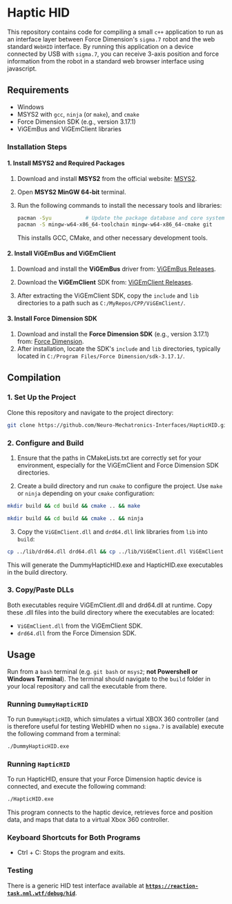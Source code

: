 # Haptic HID #  
This repository contains code for compiling a small `c++` application to run as an interface layer between Force Dimension's `sigma.7` robot and the web standard `WebHID` interface. By running this application on a device connected by USB with `sigma.7`, you can receive 3-axis position and force information from the robot in a standard web browser interface using javascript.  

## Requirements

- Windows
- MSYS2 with `gcc`, `ninja` (or `make`), and `cmake`
- Force Dimension SDK (e.g., version 3.17.1)
- ViGEmBus and ViGEmClient libraries

### Installation Steps

#### 1. Install MSYS2 and Required Packages

1. Download and install **MSYS2** from the official website: [MSYS2](https://www.msys2.org/).
2. Open **MSYS2 MinGW 64-bit** terminal.
3. Run the following commands to install the necessary tools and libraries:

    ```bash
    pacman -Syu           # Update the package database and core system
    pacman -S mingw-w64-x86_64-toolchain mingw-w64-x86_64-cmake git
    ```

   This installs GCC, CMake, and other necessary development tools.

#### 2. Install ViGEmBus and ViGEmClient

1. Download and install the **ViGEmBus** driver from: [ViGEmBus Releases](https://github.com/ViGEm/ViGEmBus/releases).
2. Download the **ViGEmClient** SDK from: [ViGEmClient Releases](https://github.com/ViGEm/ViGEmClient/releases).

3. After extracting the ViGEmClient SDK, copy the `include` and `lib` directories to a path such as `C:/MyRepos/CPP/ViGEmClient/`.

#### 3. Install Force Dimension SDK

1. Download and install the **Force Dimension SDK** (e.g., version 3.17.1) from: [Force Dimension](https://www.forcedimension.com/download).
2. After installation, locate the SDK's `include` and `lib` directories, typically located in `C:/Program Files/Force Dimension/sdk-3.17.1/`.

## Compilation

### 1. Set Up the Project

Clone this repository and navigate to the project directory:

```bash
git clone https://github.com/Neuro-Mechatronics-Interfaces/HapticHID.git HapticHID && cd HapticHID
```

### 2. Configure and Build
1. Ensure that the paths in CMakeLists.txt are correctly set for your environment, especially for the ViGEmClient and Force Dimension SDK directories.

2. Create a build directory and run `cmake` to configure the project. Use `make` or `ninja` depending on your `cmake` configuration:

```bash
mkdir build && cd build && cmake .. && make
```
 
```bash
mkdir build && cd build && cmake .. && ninja
``` 

3. Copy the `ViGEmClient.dll` and `drd64.dll` link libraries from `lib` into `build`:  
```bash
cp ../lib/drd64.dll drd64.dll && cp ../lib/ViGEmClient.dll ViGEmClient.dll
```

This will generate the DummyHapticHID.exe and HapticHID.exe executables in the build directory.  

### 3. Copy/Paste DLLs
Both executables require ViGEmClient.dll and drd64.dll at runtime. Copy these .dll files into the build directory where the executables are located:  
* `ViGEmClient.dll` from the ViGEmClient SDK.
* `drd64.dll` from the Force Dimension SDK.

## Usage ##  
Run from a `bash` terminal (e.g. `git bash` or `msys2`; **not Powershell or Windows Terminal**). The terminal should navigate to the `build` folder in your local repository and call the executable from there.  

### Running `DummyHapticHID` ###
To run `DummyHapticHID`, which simulates a virtual XBOX 360 controller (and is therefore useful for testing WebHID when no `sigma.7` is available) execute the following command from a terminal:
```bash
./DummyHapticHID.exe
```

### Running `HapticHID` ###  
To run HapticHID, ensure that your Force Dimension haptic device is connected, and execute the following command:

```bash
./HapticHID.exe
```

This program connects to the haptic device, retrieves force and position data, and maps that data to a virtual Xbox 360 controller.

### Keyboard Shortcuts for Both Programs ###
* Ctrl + C: Stops the program and exits.

### Testing ###  
There is a generic HID test interface available at **[`https://reaction-task.nml.wtf/debug/hid`](https://reaction-task.nml.wtf/debug/hid)**. 
